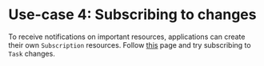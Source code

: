 # Use-case 4: Subscribing to changes

To receive notifications on important resources, applications can create their own `Subscription` resources. Follow [this](../../technische-howto/resources-managen/abonneren-op-changes.md) page and try subscribing to `Task` changes.

